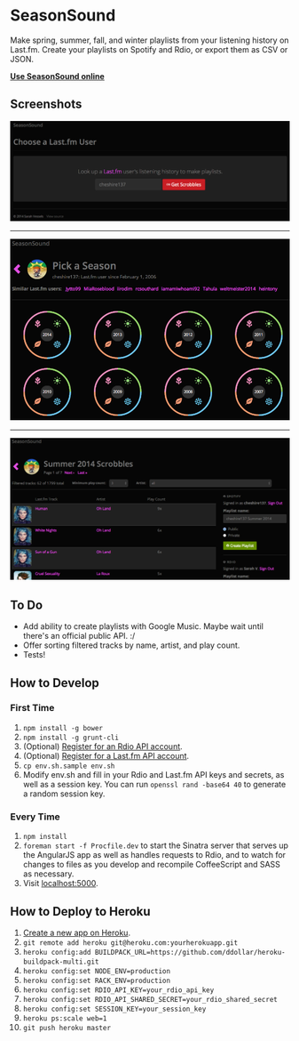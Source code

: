 # SeasonSound

Make spring, summer, fall, and winter playlists from your listening history on Last.fm. Create your playlists on Spotify and Rdio, or export them as CSV or JSON.

**[Use SeasonSound online](http://season-sound.herokuapp.com/)**

## Screenshots

![Last.fm user choice](https://raw.githubusercontent.com/cheshire137/seasonal-playlister/master/screenshot0.png)

----

![Year and season choice](https://raw.githubusercontent.com/cheshire137/seasonal-playlister/master/screenshot1.png)

----

![Playlist creation](https://raw.githubusercontent.com/cheshire137/seasonal-playlister/master/screenshot2.png)

## To Do

- Add ability to create playlists with Google Music. Maybe wait until there's an official public API. :/
- Offer sorting filtered tracks by name, artist, and play count.
- Tests!

## How to Develop

### First Time

1. `npm install -g bower`
1. `npm install -g grunt-cli`
1. (Optional) [Register for an Rdio API account](https://secure.mashery.com/login/rdio.mashery.com/).
1. (Optional) [Register for a Last.fm API account](http://www.last.fm/api/account/create).
1. `cp env.sh.sample env.sh`
1. Modify env.sh and fill in your Rdio and Last.fm API keys and secrets, as well as a session key. You can run `openssl rand -base64 40` to generate a random session key.

### Every Time

1. `npm install`
1. `foreman start -f Procfile.dev` to start the Sinatra server that serves up the AngularJS app as well as handles requests to Rdio, and to watch for changes to files as you develop and recompile CoffeeScript and SASS as necessary.
1. Visit [localhost:5000](http://localhost:5000).

## How to Deploy to Heroku

1. [Create a new app on Heroku](https://dashboard.heroku.com/apps).
1. `git remote add heroku git@heroku.com:yourherokuapp.git`
1. `heroku config:add BUILDPACK_URL=https://github.com/ddollar/heroku-buildpack-multi.git`
1. `heroku config:set NODE_ENV=production`
1. `heroku config:set RACK_ENV=production`
1. `heroku config:set RDIO_API_KEY=your_rdio_api_key`
1. `heroku config:set RDIO_API_SHARED_SECRET=your_rdio_shared_secret`
1. `heroku config:set SESSION_KEY=your_session_key`
1. `heroku ps:scale web=1`
1. `git push heroku master`

